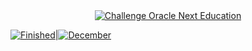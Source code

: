 <div align="center">
  <a href="https://www.oracle.com/br/education/oracle-next-education/">
    <img src="https://img.shields.io/badge/challenge%20oracle%20next%20education-blue" alt="Challenge Oracle Next Education">
  </a>
</div>

[![Finished](https://img.shields.io/badge/Finished-556B2F)|![December](https://img.shields.io/badge/December-808080)](https://www.example.com)
